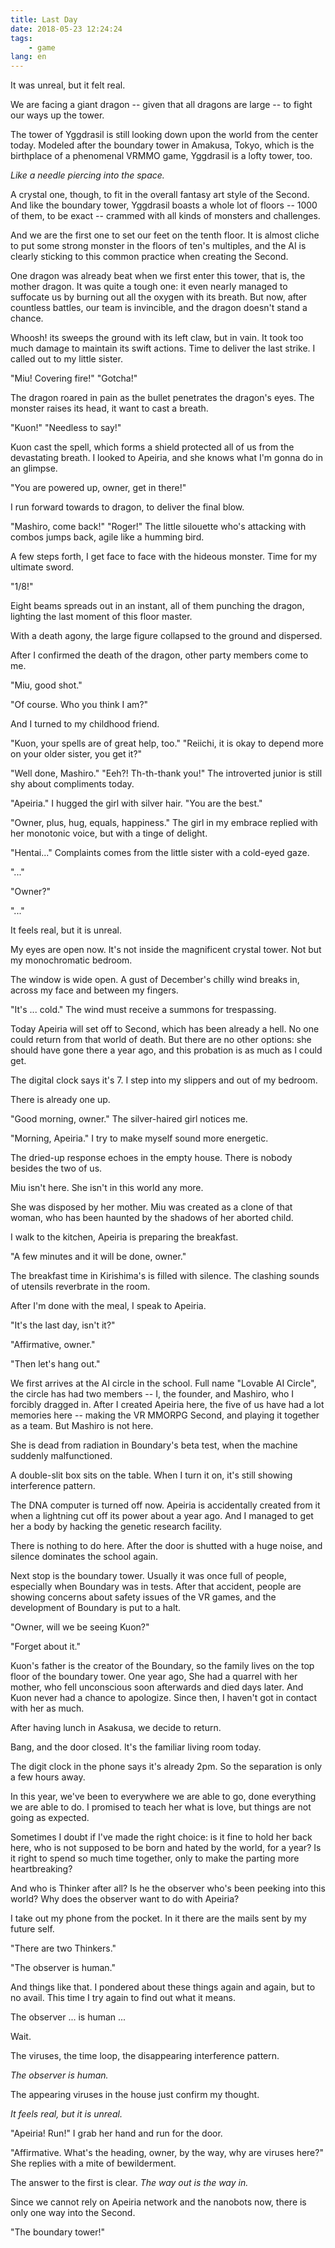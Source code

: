 ```yaml
---
title: Last Day
date: 2018-05-23 12:24:24
tags:
    - game
lang: en
---
```


It was unreal, but it felt real.

We are facing a giant dragon -- given that all dragons are large -- to fight our ways up the tower.

The tower of Yggdrasil is still looking down upon the world from the center today.  Modeled after the boundary tower in Amakusa, Tokyo, which is the birthplace of a phenomenal VRMMO game, Yggdrasil is a lofty tower, too.

*Like a needle piercing into the space.*

 A crystal one, though, to fit in the overall fantasy art style of the Second. And like the boundary tower, Yggdrasil boasts a whole lot of floors -- 1000 of them, to be exact -- crammed with all kinds of monsters and challenges.

And we are the first one to set our feet on the tenth floor. It is almost cliche to put some strong monster in the floors of ten's multiples, and the AI is clearly sticking to this common practice when creating the Second.

One dragon was already beat when we first enter this tower, that is, the mother dragon. It was quite a tough one: it even nearly managed to suffocate us by burning out all the oxygen with its breath. But now, after countless battles, our team is invincible, and the dragon doesn't stand a chance.

Whoosh! its sweeps the ground with its left claw, but in vain. It took too much damage to maintain its swift actions. Time to deliver the last strike. I called out to my little sister.

"Miu! Covering fire!" "Gotcha!"

The dragon roared in pain as the bullet penetrates the dragon's eyes. The monster raises its head, it want to cast a breath.

"Kuon!" "Needless to say!"

Kuon cast the spell, which forms a shield protected all of us from the devastating breath. I looked to Apeiria, and she knows what I'm gonna do in an glimpse.

"You are powered up, owner, get in there!"

I run forward towards to dragon, to deliver the final blow.

"Mashiro, come back!" "Roger!" The little silouette who's attacking with combos jumps back, agile like a humming bird.

A few steps forth, I get face to face with the hideous monster. Time for my ultimate sword.

"1/8!"

Eight beams spreads out in an instant, all of them punching the dragon, lighting the last moment of this floor master.

With a death agony, the large figure collapsed to the ground and dispersed.

After I confirmed the death of the dragon, other party members come to me.

"Miu, good shot."

"Of course. Who you think I am?"

And I turned to my childhood friend.

"Kuon, your spells are of great help, too." "Reiichi, it is okay to depend more on your older sister, you get it?"

"Well done, Mashiro." "Eeh?! Th-th-thank you!" The introverted junior is still shy about compliments today.

"Apeiria." I hugged the girl with silver hair. "You are the best."

"Owner, plus, hug, equals, happiness." The girl in my embrace replied with her monotonic voice, but with a tinge of delight.

"Hentai..." Complaints comes from the little sister with a cold-eyed gaze.

"..."

"Owner?"

"..."

It feels real, but it is unreal.

My eyes are open now. It's not inside the magnificent crystal tower. Not but my monochromatic bedroom.

The window is wide open. A gust of December's chilly wind breaks in, across my face and between my fingers.

"It's ... cold." The wind must receive a summons for trespassing.

Today Apeiria will set off to Second, which has been already a hell. No one could return from that world of death. But there are no other options: she should have gone there a year ago, and this probation is as much as I could get.

The digital clock says it's 7. I step into my slippers and out of my bedroom.

There is already one up.

"Good morning, owner." The silver-haired girl notices me.

"Morning, Apeiria." I try to make myself sound more energetic.

The dried-up response echoes in the empty house. There is nobody besides the two of us.

Miu isn't here. She isn't in this world any more.

She was disposed by her mother. Miu was created as a clone of that woman, who has been haunted by the shadows of her aborted child.

I walk to the kitchen, Apeiria is preparing the breakfast.

"A few minutes and it will be done, owner."

The breakfast time in Kirishima's is filled with silence. The clashing sounds of utensils reverbrate in the room.

After I'm done with the meal, I speak to Apeiria.

"It's the last day, isn't it?" 

"Affirmative, owner."

"Then let's hang out."

We first arrives at the AI circle in the school. Full name "Lovable AI Circle", the circle has had two members -- I, the founder, and Mashiro, who I forcibly dragged in. After I created Apeiria here, the five of us have had a lot memories here -- making the VR MMORPG Second, and playing it together as a team. But Mashiro is not here.

She is dead from radiation in Boundary's beta test, when the machine suddenly malfunctioned.

A double-slit box sits on the table. When I turn it on, it's still showing interference pattern.

The DNA computer is turned off now. Apeiria is accidentally created from it when a lightning cut off its power about a year ago. And I managed to get her a body by hacking the genetic research facility.

There is nothing to do here. After the door is shutted with a huge noise, and silence dominates the school again.

Next stop is the boundary tower. Usually it was once full of people, especially when Boundary was in tests. After that accident, people are showing concerns about safety issues of the VR games, and the development of Boundary is put to a halt.

"Owner, will we be seeing Kuon?"

"Forget about it."

Kuon's father is the creator of the Boundary, so the family lives on the top floor of the boundary tower. One year ago, She had a quarrel with her mother, who fell unconscious soon afterwards and died days later. And Kuon never had a chance to apologize. Since then, I haven't got in contact with her as much.

After having lunch in Asakusa, we decide to return.

Bang, and the door closed. It's the familiar living room today.

The digit clock in the phone says it's already 2pm. So the separation is only a few hours away.

In this year, we've been to everywhere we are able to go, done everything we are able to do. I promised to teach her what is love, but things are not going as expected.

Sometimes I doubt if I've made the right choice: is it fine to hold her back here, who is not supposed to be born and hated by the world, for a year? Is it right to spend so much time together, only to make the parting more heartbreaking?

And who is Thinker after all? Is he the observer who's been peeking into this world? Why does the observer want to do with Apeiria?

I take out my phone from the pocket. In it there are the mails sent by my future self.

"There are two Thinkers."

"The observer is human."

And things like that. I pondered about these things again and again, but to no avail. This time I try again to find out what it means.

The observer ... is human ...

Wait.

The viruses, the time loop, the disappearing interference pattern.

*The observer is human.*

The appearing viruses in the house just confirm my thought.

*It feels real, but it is unreal.*

"Apeiria! Run!" I grab her hand and run for the door.

"Affirmative. What's the heading, owner, by the way, why are viruses here?" She replies with a mite of bewilderment.

The answer to the first is clear. *The way out is the way in.*

Since we cannot rely on Apeiria network and the nanobots now, there is only one way into the Second.

"The boundary tower!"
